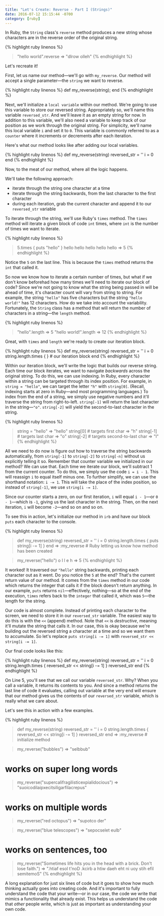 ```yaml
---
title: "Let's Create: Reverse - Part I (Strings)"
date: 2016-07-12 15:15:44 -0700
category: [ruby]
---
```


In Ruby, the `String` class's `reverse` method produces a new string whose characters are in the reverse order of the original string.

{% highlight ruby linenos %}
> "hello world".reverse
=> "dlrow olleh"
{% endhighlight %}

Let's recreate it!

First, let us name our method—we'll go with `my_reverse`. Our method will accept a single parameter—the `string` we want to reverse.

{% highlight ruby linenos %}
def my_reverse(string); end
{% endhighlight %}

Next, we'll initialize a `local variable` within our method. We're going to use this variable to store our reversed string. Appropriately so, we'll name this variable `reversed_str`. And we'll leave it as an empty string for now. In addition to this variable, we'll also need a variable to keep track of our position as we work through the original string. For simplicity, we'll name this local variable `i` and set it to `0`. This variable is commonly referred to as a `counter` where it increments or decrements after each iteration.

Here's what our method looks like after adding our local variables.

{% highlight ruby linenos %}
def my_reverse(string)
  reversed_str = ''
  i = 0
end
{% endhighlight %}

Now, to the meat of our method, where all the logic happens.

We'll take the following approach:

* iterate through the string one character at a time
* iterate through the string backwards, from the last character to the first character
* during each iteration, grab the current character and append it to our `reversed_str` variable

To iterate through the string, we'll use Ruby's `times` method. The `times` method will iterate a given block of code `int` times, where `int` is the number of times we want to iterate.

{% highlight ruby linenos %}
> 5.times { puts "hello" }
hello
hello
hello
hello
hello
=> 5
{% endhighlight %}

Notice the `5` on the last line. This is because the `times` method returns the `int` that called it. 

So now we know how to iterate a certain number of times, but what if we don't know beforehad how many times we'll need to iterate our block of code? Since we're not going to know what the string being passed in will be ahead of time, it's character count will vary from string to string. For example, the string `"hello"` has five characters but the string `"hello world!"` has 12 characters. How do we take into account the variability. Fortunately, the `String` class has a method that will return the number of characters in a string—the `length` method.

{% highlight ruby linenos %}
> "hello".length
=> 5
> "hello world!".length
=> 12
{% endhighlight %}

Great, with `times` and `length` we're ready to create our iteration block.

{% highlight ruby linenos %}
def my_reverse(string)
  reversed_str = ''
  i = 0
  string.length.times { }   # our iteration block
end
{% endhighlight %}

Within our iteration block, we'll write the logic that builds our reverse string. Each time our block iterates, we want to navigate *backwards* across the original string. To do this, we can use indexing. In Ruby, every character within a string can be targeted through its index position. For example, in `string = "hello"`, we can target the letter `"h"` with  `string[0]`. (Recall, indexing starts at zero in Ruby—and most programming languages.) To index from the end of a string, we simply use negative numbers and it'll traverse the string from right-to-left. `string[-1]` will return the last character in the string—`"o"`. `string[-2]` will yield the second-to-last character in the string.

{% highlight ruby linenos %}
> string = "hello"
=> "hello"
> string[0]   # targets first char
=> "h"
> string[-1]  # targets last char
=> "o"
> string[-2]  # targets second-to-last char
=> "l"
{% endhighlight %}

All we need to do now is figure out how to traverse the string backwards automatically, from `string[-1]` to `string[-2]` to `string[-n]` without us explicitly telling it so. Remember that counter variable we initialized in our method? We can use that. Each time we iterate our block, we'll subtract 1 from the current counter. To do this, we simply use the code `i = i - 1`. This will reassign `i` to equal itself minus one. To further simplify, we can use the shorthand notation: `i -= 1`. This will take the place of the index position, so instead of `string[-1]`, we use `string[i -= 1]`.

Since our counter starts a zero, on our first iteration, `i` will equal `i - 1`—or `0 - 1`—which is `-1`, giving us the last character in the string. Then, on the next iteration, `i` will become `-2`—and so on and so on.

To see this in action, let's initialize our method in `irb` and have our block `puts` each character to the console.

{% highlight ruby linenos %}
> def my_reverse(string)
>   reversed_str = ''
>   i = 0
>   string.length.times { puts string[i -= 1] }
> end
=> :my_reverse   # Ruby letting us know how method has been created

> my_reverse("hello")
o
l
l
e
h
=> 5
{% endhighlight %}

It worked! It traversed our `"hello"` string backwards, printing each character out as it went. Do you notice the `5` at the end? That's the current return value of our method. It comes from the `times` method in our code which returns the integer that calls it if the block doesn't return anything. In our example, `puts` returns `nil`—effectively, nothing—so at the end of the execution, `times` refers back to the `integer` that called it, which was `5`—the length for the string.

Our code is almost complete. Instead of printing each character to the screen, we need to store it in our `reversed_str` variable. The easiest way to do this is with the `<<` (append) method. Note that `<<` is *destructive*, meaning it'll mutate the string that calls it. In our case, this is okay because we're building out the reversed string a character at a time and so we want them to accumulate. So let's replace `puts string[i -= 1]` with `reversed_str << string[i -= 1]`.


Our final code looks like this:

{% highlight ruby linenos %}
def my_reverse(string)
  reversed_str = ''
  i = 0
  string.length.times { reversed_str << string[i -= 1] }
  reversed_str
end
{% endhighlight %}

On Line 5, you'll see that we call our variable `reversed_str`. Why? When you call a variable, it returns its contents to you. And since a method returns the last line of code it evaluates, calling out variable at the very end will ensure that our method gives us the contents of our `reversed_str` variable, which is really what we care about.

Let's see this in action with a few examples.

{% highlight ruby linenos %}
> def my_reverse(string)
>   reversed_str = ''
>   i = 0
>   string.length.times { reversed_str << string[i -= 1] }
>   reversed_str
> end
=> :my_reverse        # initialize method

> my_reverse("bubbles")
=> "selbbub"

# works on super long words
> my_reverse("supercalifragilisticexpialidocious")
=> "suoicodilaipxecitsiligarfilacrepus"

# works on multiple words
> my_reverse("red octopus")
=> "supotco der"

> my_reverse("blue telescopes")
=> "sepocselet eulb"

# works on sentences, too
> my_reverse("Sometimes life hits you in the head with a brick. Don't lose faith.")
=> ".htiaf esol t'noD .kcirb a htiw daeh eht ni uoy stih efil semitemoS"
{% endhighlight %}

A long explanation for just six lines of code but it goes to show how much thinking actually goes into creating code. And it's important to fully understand the code that your write—or in our case, the code we write that mimics a functionality that already exist. This helps us understand the code that *other* people write, which is just as important as understanding your own code.